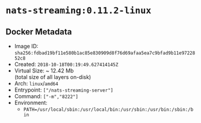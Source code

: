 # `nats-streaming:0.11.2-linux`

## Docker Metadata

- Image ID: `sha256:fdbad19bf11e580b1ac85e830909d8f76d69afaa5ea7c9bfad9b11e9722852c8`
- Created: `2018-10-18T00:19:49.627414145Z`
- Virtual Size: ~ 12.42 Mb  
  (total size of all layers on-disk)
- Arch: `linux`/`amd64`
- Entrypoint: `["/nats-streaming-server"]`
- Command: `["-m","8222"]`
- Environment:
  - `PATH=/usr/local/sbin:/usr/local/bin:/usr/sbin:/usr/bin:/sbin:/bin`
